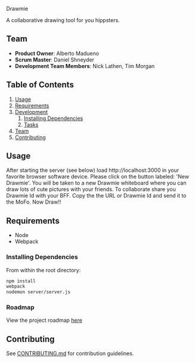 Drawmie

A collaborative drawing tool for you hippsters.

## Team

  - __Product Owner__: Alberto Madueno
  - __Scrum Master__: Daniel Shneyder
  - __Development Team Members__: Nick Lathen, Tim Morgan

## Table of Contents

1. [Usage](#Usage)
1. [Requirements](#requirements)
1. [Development](#development)
    1. [Installing Dependencies](#installing-dependencies)
    1. [Tasks](#tasks)
1. [Team](#team)
1. [Contributing](#contributing)

## Usage

After starting the server (see below) load http://localhost:3000 in your favorite 
browser software device. Please click on the button labeled: 'New Drawmie'.
You will be taken to a new Drawmie whiteboard where you can draw lots of cute
pictures with your friends. To collaborate share you Drawmie Id with your BFF.
Copy the the URL or Drawmie Id and send it to the MoFo. Now Draw!!


## Requirements

- Node
- Webpack

### Installing Dependencies

From within the root directory:

```sh
npm install
webpack
nodemon server/server.js
```

### Roadmap

View the project roadmap [here](LINK_TO_PROJECT_ISSUES)


## Contributing

See [CONTRIBUTING.md](CONTRIBUTING.md) for contribution guidelines.
